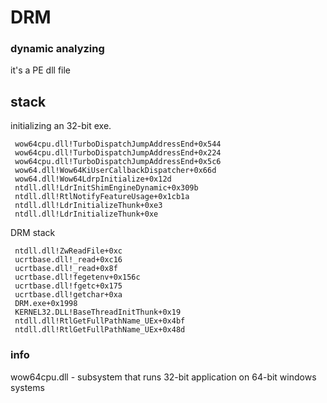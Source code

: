 # DRM

### dynamic analyzing

it's a PE dll file

## stack

initializing an 32-bit exe.

   ```Text
    wow64cpu.dll!TurboDispatchJumpAddressEnd+0x544
    wow64cpu.dll!TurboDispatchJumpAddressEnd+0x224
    wow64cpu.dll!TurboDispatchJumpAddressEnd+0x5c6
    wow64.dll!Wow64KiUserCallbackDispatcher+0x66d
    wow64.dll!Wow64LdrpInitialize+0x12d
    ntdll.dll!LdrInitShimEngineDynamic+0x309b
    ntdll.dll!RtlNotifyFeatureUsage+0x1cb1a
    ntdll.dll!LdrInitializeThunk+0xe3
    ntdll.dll!LdrInitializeThunk+0xe
   ```

DRM stack

   ```Text
    ntdll.dll!ZwReadFile+0xc
    ucrtbase.dll!_read+0xc16
    ucrtbase.dll!_read+0x8f
    ucrtbase.dll!fegetenv+0x156c
    ucrtbase.dll!fgetc+0x175
    ucrtbase.dll!getchar+0xa
    DRM.exe+0x1998
    KERNEL32.DLL!BaseThreadInitThunk+0x19
    ntdll.dll!RtlGetFullPathName_UEx+0x4bf
    ntdll.dll!RtlGetFullPathName_UEx+0x48d
   ```

### info

wow64cpu.dll - subsystem that runs 32-bit application on 64-bit windows systems

